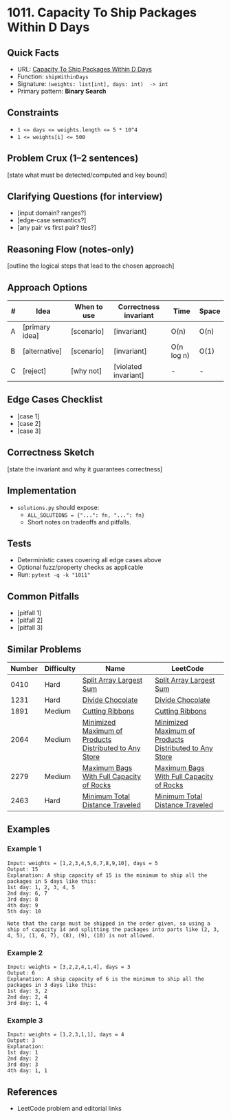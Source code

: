 # 1011. Capacity To Ship Packages Within D Days

## Quick Facts

- URL:
  [Capacity To Ship Packages Within D Days](https://leetcode.com/problems/capacity-to-ship-packages-within-d-days/)
- Function: `shipWithinDays`
- Signature: `(weights: list[int], days: int)  -> int`
- Primary pattern: **Binary Search**

## Constraints

- `1 <= days <= weights.length <= 5 * 10^4`
- `1 <= weights[i] <= 500`

## Problem Crux (1–2 sentences)

[state what must be detected/computed and key bound]

## Clarifying Questions (for interview)

- [input domain? ranges?]
- [edge-case semantics?]
- [any pair vs first pair? ties?]

## Reasoning Flow (notes-only)

[outline the logical steps that lead to the chosen approach]

## Approach Options

| #   | Idea           | When to use | Correctness invariant | Time       | Space |
| --- | -------------- | ----------- | --------------------- | ---------- | ----- |
| A   | [primary idea] | [scenario]  | [invariant]           | O(n)       | O(n)  |
| B   | [alternative]  | [scenario]  | [invariant]           | O(n log n) | O(1)  |
| C   | [reject]       | [why not]   | [violated invariant]  | -          | -     |

## Edge Cases Checklist

- [case 1]
- [case 2]
- [case 3]

## Correctness Sketch

[state the invariant and why it guarantees correctness]

## Implementation

- `solutions.py` should expose:
    - `ALL_SOLUTIONS = {"...": fn, "...": fn}`
    - Short notes on tradeoffs and pitfalls.

## Tests

- Deterministic cases covering all edge cases above
- Optional fuzz/property checks as applicable
- Run: `pytest -q -k "1011"`

## Common Pitfalls

- [pitfall 1]
- [pitfall 2]
- [pitfall 3]

## Similar Problems

| Number | Difficulty | Name                                                                                                                               | LeetCode                                                                                                                                        |
| ------ | ---------- | ---------------------------------------------------------------------------------------------------------------------------------- | ----------------------------------------------------------------------------------------------------------------------------------------------- |
| 0410   | Hard       | [Split Array Largest Sum](../0410-split-array-largest-sum/readme.md)                                                               | [Split Array Largest Sum](https://leetcode.com/problems/split-array-largest-sum/)                                                               |
| 1231   | Hard       | [Divide Chocolate](../1231-divide-chocolate/readme.md)                                                                             | [Divide Chocolate](https://leetcode.com/problems/divide-chocolate/)                                                                             |
| 1891   | Medium     | [Cutting Ribbons](../1891-cutting-ribbons/readme.md)                                                                               | [Cutting Ribbons](https://leetcode.com/problems/cutting-ribbons/)                                                                               |
| 2064   | Medium     | [Minimized Maximum of Products Distributed to Any Store](../2064-minimized-maximum-of-products-distributed-to-any-store/readme.md) | [Minimized Maximum of Products Distributed to Any Store](https://leetcode.com/problems/minimized-maximum-of-products-distributed-to-any-store/) |
| 2279   | Medium     | [Maximum Bags With Full Capacity of Rocks](../2279-maximum-bags-with-full-capacity-of-rocks/readme.md)                             | [Maximum Bags With Full Capacity of Rocks](https://leetcode.com/problems/maximum-bags-with-full-capacity-of-rocks/)                             |
| 2463   | Hard       | [Minimum Total Distance Traveled](../2463-minimum-total-distance-traveled/readme.md)                                               | [Minimum Total Distance Traveled](https://leetcode.com/problems/minimum-total-distance-traveled/)                                               |

## Examples

### Example 1

```text
Input: weights = [1,2,3,4,5,6,7,8,9,10], days = 5
Output: 15
Explanation: A ship capacity of 15 is the minimum to ship all the packages in 5 days like this:
1st day: 1, 2, 3, 4, 5
2nd day: 6, 7
3rd day: 8
4th day: 9
5th day: 10

Note that the cargo must be shipped in the order given, so using a ship of capacity 14 and splitting the packages into parts like (2, 3, 4, 5), (1, 6, 7), (8), (9), (10) is not allowed.
```

### Example 2

```text
Input: weights = [3,2,2,4,1,4], days = 3
Output: 6
Explanation: A ship capacity of 6 is the minimum to ship all the packages in 3 days like this:
1st day: 3, 2
2nd day: 2, 4
3rd day: 1, 4
```

### Example 3

```text
Input: weights = [1,2,3,1,1], days = 4
Output: 3
Explanation:
1st day: 1
2nd day: 2
3rd day: 3
4th day: 1, 1
```

## References

- LeetCode problem and editorial links

